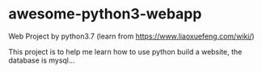 # awesome-python3-webapp
Web Project by python3.7 (learn from https://www.liaoxuefeng.com/wiki/)

This project is to help me learn how to use python build a website, the database is mysql...
